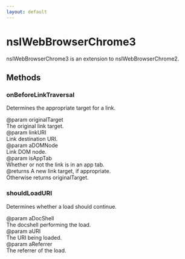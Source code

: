 ```yaml
---
layout: default
---
```


# nsIWebBrowserChrome3 #
  
nsIWebBrowserChrome3 is an extension to nsIWebBrowserChrome2.  
  

## Methods ##

### onBeforeLinkTraversal ###
  
Determines the appropriate target for a link.  
  
@param originalTarget  
       The original link target.  
@param linkURI  
       Link destination URI.  
@param aDOMNode  
       Link DOM node.  
@param isAppTab  
       Whether or not the link is in an app tab.  
@returns A new link target, if appropriate.  
         Otherwise returns originalTarget.  
  

### shouldLoadURI ###
  
Determines whether a load should continue.  
  
@param aDocShell  
       The docshell performing the load.  
@param aURI  
       The URI being loaded.  
@param aReferrer  
       The referrer of the load.  
  
